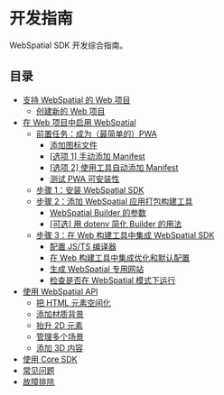 # 开发指南

WebSpatial SDK 开发综合指南。

## 目录

- [支持 WebSpatial 的 Web 项目](web-projects-that-support-webspatial/README.md)
  - [创建新的 Web 项目](web-projects-that-support-webspatial/creating-new-web-projects.md)
- [在 Web 项目中启用 WebSpatial](enabling-webspatial-in-web-projects/README.md)
  - [前置任务：成为（最简单的）PWA](enabling-webspatial-in-web-projects/prerequisite-become-a-minimal-pwa.md)
    - [添加图标文件](enabling-webspatial-in-web-projects/add-icon-files.md)
    - [[选项 1] 手动添加 Manifest](enabling-webspatial-in-web-projects/option-1-manually-add-a-manifest.md)
    - [[选项 2] 使用工具自动添加 Manifest](enabling-webspatial-in-web-projects/option-2-auto-add-manifest-using-tools.md)
    - [测试 PWA 可安装性](enabling-webspatial-in-web-projects/test-pwa-installability.md)
  - [步骤 1：安装 WebSpatial SDK](enabling-webspatial-in-web-projects/step-1-install-the-webspatial-sdk.md)
  - [步骤 2：添加 WebSpatial 应用打包构建工具](enabling-webspatial-in-web-projects/step-2-add-build-tool-for-packaged-webspatial-apps.md)
    - [WebSpatial Builder 的参数](enabling-webspatial-in-web-projects/parameters-of-the-webspatial-builder.md)
    - [[可选] 用 dotenv 简化 Builder 的用法](enabling-webspatial-in-web-projects/optional-simplify-webspatial-builder-using-dotenv.md)
  - [步骤 3：在 Web 构建工具中集成 WebSpatial SDK](enabling-webspatial-in-web-projects/step-3-integrate-webspatial-sdk-into-web-build-tools.md)
    - [配置 JS/TS 编译器](enabling-webspatial-in-web-projects/configure-js-ts-compiler.md)
    - [在 Web 构建工具中集成优化和默认配置](enabling-webspatial-in-web-projects/add-optimizations-and-defaults-to-web-build-tools.md)
    - [生成 WebSpatial 专用网站](enabling-webspatial-in-web-projects/generate-a-webspatial-specific-website.md)
    - [检查是否在 WebSpatial 模式下运行](enabling-webspatial-in-web-projects/check-if-running-in-webspatial-mode.md)
- [使用 WebSpatial API](using-the-webspatial-api/README.md)
  - [把 HTML 元素空间化](using-the-webspatial-api/spatialize-html-elements.md)
  - [添加材质背景](using-the-webspatial-api/add-material-backgrounds.md)
  - [抬升 2D 元素](using-the-webspatial-api/elevate-2d-elements.md)
  - [管理多个场景](using-the-webspatial-api/manage-multiple-scenes.md)
  - [添加 3D 内容](using-the-webspatial-api/add-3d-content.md)
- [使用 Core SDK](using-the-core-sdk/README.md)
- [常见问题](faq.md)
- [故障排除](troubleshooting.md)
